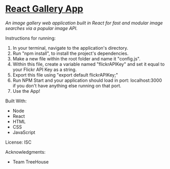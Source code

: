 # [React Gallery App](https://jackson-hagin-portfolio.herokuapp.com/projects/5)

*An image gallery web application built in React for fast and modular image searches via a popular image API.*

Instructions for running:
1. In your terminal, navigate to the application's directory.
2. Run "npm install", to install the project's dependencies.
3. Make a new file within the root folder and name it "config.js".
4. Within this file, create a variable named "flickrAPIKey" and set it equal to your Flickr API Key as a string.
5. Export this file using "export default flickrAPIKey;"
6. Run NPM Start and your application should load in port: localhost:3000 if you don't have anything else running on that port.
7. Use the App!

Built With:
- Node
- React
- HTML
- CSS
- JavaScript

License:
ISC

Acknowledgments:
- Team TreeHouse
